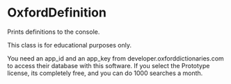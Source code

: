 # OxfordDefinition
Prints definitions to the console.

This class is for educational purposes only.

You need an app_id and an app_key from developer.oxforddictionaries.com
to access their database with this software. If you select the Prototype
license, its completely free, and you can do 1000 searches a month.
